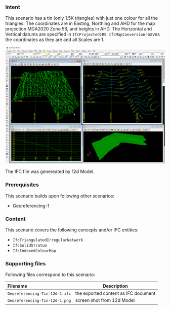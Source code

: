 
### Intent

This scenario has a tin (only 1.5K triangles) with just one colour for all the triangles. 
The coordinates are in Easting, Northing and AHD for the map projection MGA2020 Zone 56, and heights in AHD.
The Horizontal and Vertical datums are specified in `IfcProjectedCRS`.
`IfcMapConversion` leaves the coordinates as they are and all Scales are 1. 

![georeferencingtin12d1](../Georeferencing-Tin-12d-1/Georeferencing-Tin-12d-1.png  "tin in Map Coordinates  MGA2020 Zone 56 Vertical AHD") 

The IFC file was genereated by 12d Model. 

### Prerequisites

This scenario builds upon following other scenarios:

- Georeferencing-1

### Content

This scenario covers the following concepts and/or IFC entities:

- `IfcTriangulatedIrregularNetwork`
- `IfcSolidStratum`
- `IfcIndexedColourMap`

### Supporting files

Following files correspond to this scenario:

| Filename                     | Description                               |
|:-----------------------------------|-------------------------------------------|
| `Georeferencing-Tin-12d-1.ifc`       | the exported content as IFC document      |
| `Georeferencing-Tin-12d-1.png`       | screen shot from 12d Model                |

